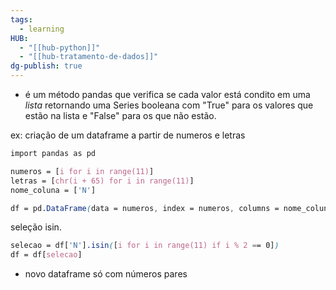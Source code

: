 ```yaml
---
tags:
  - learning
HUB:
  - "[[hub-python]]"
  - "[[hub-tratamento-de-dados]]"
dg-publish: true
---
```


-  é um método pandas que verifica se cada valor  está condito em  uma *lista* retornando uma Series booleana com "True" para os valores que estão na lista e "False" para os que não estão.

ex: 
criação de um dataframe a partir de numeros e letras
```css
import pandas as pd

numeros = [i for i in range(11)]
letras = [chr(i + 65) for i in range(11)]
nome_coluna = ['N']

df = pd.DataFrame(data = numeros, index = numeros, columns = nome_coluna)
```

seleção isin.

```css
selecao = df['N'].isin([i for i in range(11) if i % 2 == 0])
df = df[selecao]
```
- novo dataframe só com números pares